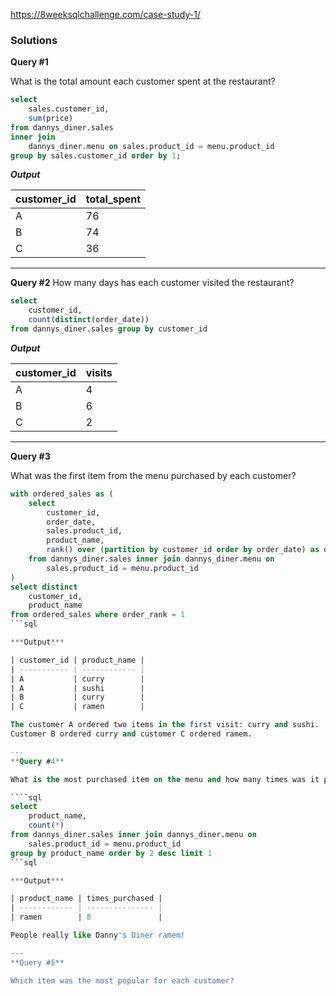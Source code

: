 https://8weeksqlchallenge.com/case-study-1/

### Solutions

**Query #1**

What is the total amount each customer spent at the restaurant?

````sql
select
    sales.customer_id,
    sum(price)
from dannys_diner.sales
inner join
    dannys_diner.menu on sales.product_id = menu.product_id
group by sales.customer_id order by 1;
````

***Output***

| customer_id | total_spent |
| ----------- | ----------- |
| A           | 76          |
| B           | 74          |
| C           | 36          |

---
**Query #2**
How many days has each customer visited the restaurant?

```sql
select
    customer_id,
    count(distinct(order_date))
from dannys_diner.sales group by customer_id
```
***Output***

| customer_id | visits |
| ----------- | ------ |
| A           | 4      |
| B           | 6      |
| C           | 2      |

---
**Query #3**

What was the first item from the menu purchased by each customer?

````sql
with ordered_sales as (
    select
        customer_id,
        order_date,
        sales.product_id,
        product_name,
        rank() over (partition by customer_id order by order_date) as order_rank
    from dannys_diner.sales inner join dannys_diner.menu on
        sales.product_id = menu.product_id
)
select distinct
    customer_id,
    product_name
from ordered_sales where order_rank = 1
```sql

***Output***

| customer_id | product_name |
| ----------- | ------------ |
| A           | curry        |
| A           | sushi        |
| B           | curry        |
| C           | ramen        |

The customer A ordered two items in the first visit: curry and sushi.
Customer B ordered curry and customer C ordered ramem.

---
**Query #4**

What is the most purchased item on the menu and how many times was it purchased by all customers?

````sql
select
    product_name,
    count(*)
from dannys_diner.sales inner join dannys_diner.menu on
    sales.product_id = menu.product_id
group by product_name order by 2 desc limit 1
```sql

***Output***

| product_name | times_purchased |
| ------------ | --------------- |
| ramen        | 8               |

People really like Danny's Diner ramem!

---
**Query #5**

Which item was the most popular for each customer?
